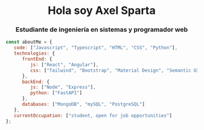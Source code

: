 <h1 align="center">Hola soy Axel Sparta</h1>
<h3 align="center">Estudiante de ingeniería en sistemas y programador web</h3>

```javascript
const aboutMe = {
   code: ["Javascript", "Typescript", "HTML", "CSS", "Python"],
   technologies: {
      frontEnd: {
         js: ["React", "Angular"],
         css: ["Tailwind", "Bootstrap", "Material Design", "Semantic UI"]
      },
      backEnd: {
         js: ["Node", "Express"],
         python: ["FastAPI"]
      },
      databases: ["MongoDB", "mySQL", "PostgreSQL"]
   },
   currentOccupation: ["student, open for job opportunities"]
};
```
